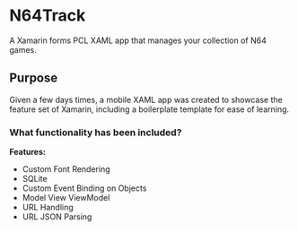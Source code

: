 # N64Track

A Xamarin forms PCL XAML app that manages your collection of N64 games.


## Purpose

Given a few days times, a mobile XAML app was created to showcase the feature set of Xamarin, including a boilerplate template for ease of learning. 

### What functionality has been included?

**Features:**
* Custom Font Rendering
* SQLite
* Custom Event Binding on Objects
* Model View ViewModel
* URL Handling
* URL JSON Parsing
